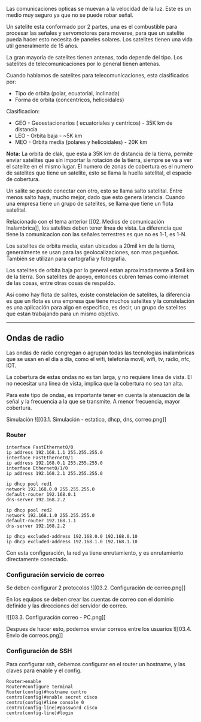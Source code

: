 Las comunicaciones opticas se muevan a la velocidad de la luz. Este es un medio muy seguro ya que no se puede robar señal.

Un satelite esta conformado por 2 partes, una es el combustible para procesar las señales y servomotores para moverse, para que un satelite pueda hacer esto necesita de paneles solares.
Los satelites tienen una vida util generalmente de 15 años.

La gran mayoria de satelites tienen antenas, todo depende del tipo. Los satelites de telecomunicaciones por lo general tienen antenas. 

Cuando hablamos de satelites para telecomunicaciones, esta clasificados por:
- Tipo de orbita (polar, ecuatorial, inclinada)
- Forma de orbita (concentricos, helicoidales)

Clasificacion: 
- GEO - Geoestacionarios ( ecuatoriales y centricos) - 35K km de distancia
- LEO - Orbita baja - ~5K km
- MEO - Orbita media (polares y helicoidales) - 20K km

**Nota:** La orbita de clak, que esta a 35K km de distancia de la tierra, permite enviar satelites que sin importar la rotación de la tierra, siempre se va a ver el satelite en el mismo lugar.
El numero de zonas de cobertura es el numero de satelites que tiene un satelite, esto se llama la huella satelital, el espacio de cobertura.

Un salite se puede conectar con otro, esto se llama salto satelital. Entre menos salto haya, mucho mejor, dado que esto genera latencia.
Cuando una empresa tiene un grupo de satelites, se llama que tiene un flota satelital. 

Relacionado con el tema anterior [[02. Medios de comunicación Inalambrica]], los satelites deben tener linea de vista. La diferencia que tiene la comunicacion con las señales terrestres es que no es 1-1, es 1-N.

Los satelites de orbita media, estan ubicados a 20mil km de la tierra, generalmente se usan para las geolocalizaciones, son mas pequeños. También se utilizan para cartografia y fotografia.

Los satelites de orbita baja por lo general estan aproximadamente a 5mil km de la tierra. Son satelites de apoyo, entonces cubren temas como internet de las cosas, entre otras cosas de respaldo. 

Asi como hay flota de salites, existe constelación de satelites, la diferencia es que un flota es una empresa que tiene muchos satelites y la constelación es una aplicación para algo en especifico, es decir, un grupo de satelites que estan trabajando para un mismo objetivo.

_________
## Ondas de radio
Las ondas de radio congregan o agrupan todas las tecnologias inalambricas que se usan en el dia a dia, como el wifi, telefonia movil, wifi, tv, radio, nfc, IOT.

La cobertura de estas ondas no es tan larga, y no requiere linea de vista. El no necesitar una linea de vista, implica que la cobertura no sea tan alta.

Para este tipo de ondas, es importante tener en cuenta la atenuación de la señal y la frecuencia a la que se transmite. A menor frecuencia, mayor cobertura. 

Simulación
![[03.1. Simulación - estatico, dhcp, dns, correo.png]]
### Router
```
interface FastEthernet0/0
ip address 192.168.1.1 255.255.255.0
interface FastEthernet0/1
ip address 192.168.0.1 255.255.255.0
interface Ethernet0/1/0
ip address 192.168.2.1 255.255.255.0

ip dhcp pool red1
network 192.168.0.0 255.255.255.0
default-router 192.168.0.1
dns-server 192.168.2.2

ip dhcp pool red2
network 192.168.1.0 255.255.255.0
default-router 192.168.1.1
dns-server 192.168.2.2

ip dhcp excluded-address 192.168.0.0 192.168.0.10
ip dhcp excluded-address 192.168.1.0 192.168.1.10
```

Con esta configuración, la red ya tiene enrutamiento, y es enrutamiento directamente conectado. 

### Configuración servicio de correo
Se deben configurar 2 protocolos
![[03.2. Configuración de correo.png]]

En los equipos se deben crear las cuentas de correo con el dominio definido y las direcciones del servidor de correo. 

![[03.3. Configuración correo - PC.png]]

Despues de hacer esto, podemos enviar correos entre los usuarios
![[03.4. Envio de correos.png]]

### Configuración de SSH
Para configurar ssh, debemos configurar en el router un hostname, y las claves para enable y el config.

```
Router>enable
Router#configure terminal
Router(config)#hostname centro
centro(config)#enable secret cisco
centro(config)#line console 0
centro(config-line)#password cisco
centro(config-line)#login
```
